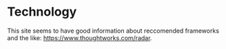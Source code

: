 Technology
==========

This site seems to have good information about reccomended frameworks and the
like: https://www.thoughtworks.com/radar.
